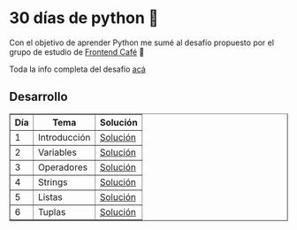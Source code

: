 # 30 días de python :snake:

Con el objetivo de aprender Python me sumé al desafío propuesto por el grupo de estudio de <a href="https://frontend.cafe/" target="_blank">Frontend Café</a> :muscle:


Toda la info completa del desafío <a href="https://github.com/frontendcafe/py-study-group/tree/main/30DaysOfPython">acá </a>

## Desarrollo

<table border="1">
    <tr>
        <th>Día</td>
        <th>Tema</th>
        <th>Solución</th>
    </tr>
    <tr>
        <td>1</td>
        <td>Introducción</td>
        <td><a href="https://github.com/lieta96/30-days-of-python/tree/master/day_01" target="_blank">Solución</a></td>
    </tr>
    <tr>
        <td>2</td>
        <td>Variables</td>
        <td><a href="https://github.com/lieta96/30-days-of-python/tree/master/day_02" target="_blank">Solución</a></td>
    </tr>
    <tr>
        <td>3</td>
        <td>Operadores</td>
        <td><a href="https://github.com/lieta96/30-days-of-python/tree/master/day_03" target="_blank">Solución</a></td>
    </tr>
    <tr>
        <td>4</td>
        <td>Strings</td>
        <td><a href="https://github.com/lieta96/30-days-of-python/tree/master/day_04" target="_blank">Solución</a></td>
    </tr>
        <tr>
        <td>5</td>
        <td>Listas</td>
        <td><a href="https://github.com/lieta96/30-days-of-python/tree/master/day_05" target="_blank">Solución</a></td>
    </tr>
    </tr>
        <tr>
        <td>6</td>
        <td>Tuplas</td>
        <td><a href="https://github.com/lieta96/30-days-of-python/tree/master/day_06" target="_blank">Solución</a></td>
    </tr>      
</table>
